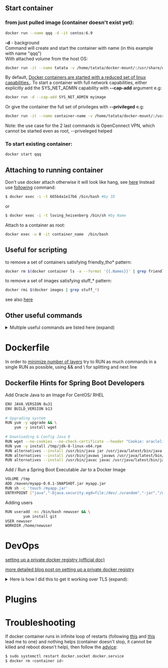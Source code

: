 ## Start container  
### from just pulled image (container doesn't exist yet):  

```sh
docker run --name qqq -d -it centos:6.9
```
__-d__ - background  
Command will create and start the container with name (in this example with name "qqq")  
With attached volume from the host OS:  
```sh
docker run -it --name tatata -v /home/tatata/docker-mount/:/usr/share/qqq centos:7
```
By default, [Docker containers are started with a reduced set of linux capabilities.](https://stackoverflow.com/questions/30547484/calling-openconnect-vpn-client-in-docker-container-shows-tunsetiff-failed-opera/48948987). To start a container with full network capabilities, either explicitly add the SYS_NET_ADMIN capability with __--cap-add__ argument e.g:  
```sh
docker run -d --cap-add SYS_NET_ADMIN myimage
```

Or give the container the full set of privileges with __--privileged__ e.g:  
```sh
docker run -it --name container-name -v /home/tatata/docker-mount/:/usr/share/qqq --privileged ubuntu-dev
```
Note: the use case for the 2 last commands is OpenConnect VPN, which cannot be started even as root, --priveleged helped

### To start existing container:  
```sh
docker start qqq
```

## Attaching to running container  
Don't use docker attach otherwise it will look like hang, see [here](https://stackoverflow.com/questions/35573698/why-does-docker-attach-hang)
Instead use [following](https://askubuntu.com/questions/505506/how-to-get-bash-or-ssh-into-a-running-container-in-background-mode) command:

```sh
$ docker exec -i -t 665b4a1e17b6 /bin/bash #by ID
```
or
```sh
$ docker exec -i -t loving_heisenberg /bin/sh #by Name
```

Attach to a container as root:  
```sh
docker exec -u 0 -it container_name  /bin/bash
```

## Useful for scripting

to remove a set of containers satisfying friendly_tho* pattern:  
```sh
docker rm $(docker container ls -a --format '{{.Names}}' | grep friendly_tho*)
```

to remove a set of images satisfying stuff_* pattern:  
```sh
docker rmi $(docker images | grep stuff_*)
```
see also [here](https://stackoverflow.com/questions/32490229/how-can-i-delete-docker-images-by-tag-preferably-with-wildcarding)

## Other useful commands

<details><summary>Multiple useful commands are listed here (expand)</summary><p>

List all Docker Images
 
```sh
docker images -a
```
List All Running Docker Containers

```sh
docker ps
```
List All Docker Containers

```sh
docker ps -a
```

Start a Docker Container

```sh
docker start <container name>
```

Stop a Docker Container

```sh
docker stop <container name>
```

Kill All Running Containers

```sh
docker kill $(docker ps -q)
```

View the logs of a Running Docker Container

```sh
docker logs <container name>
```

View details on the state, e.g. "OOMKilled" which is true if you exceed the container memory limits and Docker kills your app.

```sh
docker inspect $container_id
```
Start docker events (in the background) to see whats going on with a failing container.

```sh
docker events
```

OR in background (see details [here](https://serverfault.com/questions/596994/how-can-i-debug-a-docker-container-initialization))

```sh
docker events&
```

Delete All Stopped Docker Containers
Use -f option to nuke the running containers too.

```sh
docker rm $(docker ps -a -q)
```

Remove a Docker Image

```sh
docker rmi <image name>
```

Delete All Docker Images

```sh
docker rmi $(docker images -q)
```

Delete All Untagged (dangling) Docker Images

```sh
docker rmi $(docker images -q -f dangling=true)
```

Delete All Images

```sh
docker rmi $(docker images -q)
```

Remove Dangling Volumes

```sh
docker volume rm -f $(docker volume ls -f dangling=true -q)
```

SSH Into a Running Docker Container
Okay not technically SSH, but this will give you a bash shell in the container.

```sh
sudo docker exec -it <container name> bash
```

Use Docker Compose to Build Containers
Run from directory of your docker-compose.yml file.

```sh
docker-compose build
```

Use Docker Compose to Start a Group of Containers
Use this command from directory of your docker-compose.yml file.


```sh
docker-compose up -d
```
This will tell Docker to fetch the latest version of the container from the repo, and not use the local cache.


```sh
docker-compose up -d --force-recreate
```

This can be problematic if you’re doing CI builds with Jenkins and pushing Docker images to another host, or using for CI testing. I was deploying a Spring Boot Web Application from Jekins, and found the docker container was not getting refreshed with the latest Spring Boot artifact.

```sh
#stop docker containers, and rebuild
docker-compose stop -t 1
docker-compose rm -f
docker-compose pull
docker-compose build
docker-compose up -d
```

Follow the Logs of Running Docker Containers With Docker Compose

```sh
docker-compose logs -f
```

Save a Running Docker Container as an Image

```sh
docker commit <image name> <name for image>
```

Follow the logs of one container running under Docker Compose

```sh
docker-compose logs pump <name>
```

 </p>
 </details>


# Dockerfile
In order to [minimize number of layers](https://docs.docker.com/develop/develop-images/dockerfile_best-practices/#minimize-the-number-of-layers) try to RUN as much commands in a single RUN as possible, using && and \ for splitting and next line

## Dockerfile Hints for Spring Boot Developers
Add Oracle Java to an Image
For CentOS/ RHEL

```sh
ENV JAVA_VERSION 8u31
ENV BUILD_VERSION b13
 
# Upgrading system
RUN yum -y upgrade && \
    yum -y install wget
 
# Downloading & Config Java 8
RUN wget --no-cookies --no-check-certificate --header "Cookie: oraclelicense=accept-securebackup-cookie" "http://download.oracle.com/otn-pub/java/jdk/$JAVA_VERSION-$BUILD_VERSION/jdk-$JAVA_VERSION-linux-x64.rpm" -O /tmp/jdk-8-linux-x64.rpm
RUN yum -y install /tmp/jdk-8-linux-x64.rpm
RUN alternatives --install /usr/bin/java jar /usr/java/latest/bin/java 200000
RUN alternatives --install /usr/bin/javaws javaws /usr/java/latest/bin/javaws 200000
RUN alternatives --install /usr/bin/javac javac /usr/java/latest/bin/javac 200000
```

Add / Run a Spring Boot Executable Jar to a Docker Image


```sh
VOLUME /tmp
ADD /maven/myapp-0.0.1-SNAPSHOT.jar myapp.jar
RUN sh -c 'touch /myapp.jar'
ENTRYPOINT ["java","-Djava.security.egd=file:/dev/./urandom","-jar","/myapp.jar"]
```
Adding users

```sh
RUN useradd -ms /bin/bash newuser && \
        yum install git
USER newuser
WORKDIR /home/newuser
```
# DevOps
[setting up a private docker registry (official doc)](https://docs.docker.com/registry/deploying/#copy-an-image-from-docker-hub-to-your-registry)

[more detailed blog post on setting up a private docker registry](https://blog.sleeplessbeastie.eu/2018/04/16/how-to-setup-private-docker-registry/)


<details><summary>Here is how I did this to get it working over TLS (expand): </summary><p>


```sh
######################### Docker Registry ########################
#https://docs.docker.com/registry/insecure/
#https://docs.docker.com/registry/deploying/#get-a-certificate

# First creating a self-signed certificate
mkdir -p certs
openssl req \
  -newkey rsa:4096 -nodes -sha256 -keyout certs/domain.key \
  -x509 -days 365 -out certs/domain.crt
#in the prompt make sure to use the name myregistrydomain.com as a CN. IP-address may not work  
docker container stop registry

docker run -d --name registry   -v "$(pwd)"/certs:/certs   -e REGISTRY_HTTP_ADDR=0.0.0.0:443   -e REGISTRY_HTTP_TLS_CERTIFICATE=/certs/domain.crt   -e REGISTRY_HTTP_TLS_KEY=/certs/domain.key   -p 443:443   registry:2
docker logs --tail 50 --follow --timestamps registry

# Following command shows certficate info for the hostname/IP:  
openssl s_client -connect hostname/IP:PORT -showcerts


# makedir and copy certificate to client
# PS: don't change the hostname to IP - the certificate is generated for hostname. Instead add the hostname in /etc/hosts
sudo mkdir -p /etc/docker/certs.d/sc-cluster-05-02:443
sudo scp sc-cluster-05-02:/home/ztsadmin/certs/domain.crt /etc/docker/certs.d/sc-cluster-05-02:443/ca.crt

# push image to docker
docker tag image_name cluster-node-01:443/image_name:asdfqwer1234
docker push cluster-node-01:443/image_name:asdfqwer1234

# list images
curl --cacert /etc/docker/certs.d/cluster-node-01\:443/ca.crt -X GET https://cluster-node-01:443/v2/_catalog

curl --cacert /etc/docker/certs.d/cluster-node-01\:443/ca.crt -X GET https://cluster-node-01:443/v2/image_name/tags/list

# The gitpull-build-dockerpush can be scripted. For the build.sh and release.sh following article was useful: https://medium.com/travis-on-docker/how-to-version-your-docker-images-1d5c577ebf54
# Didn't use his image treeder/bump though. Used git current hash instead
# version=`git rev-parse --short HEAD`
# also not running git commands (pull, commit, push)
# he re-wrote the script in go https://github.com/treeder/dockers/tree/master/bump

# https://stackoverflow.com/questions/29802202/docker-registry-2-0-how-to-delete-unused-images
# https://medium.com/@mcvidanagama/cleanup-your-docker-registry-ef0527673e3a
sudo ls -al /var/lib/docker/volumes/7dae1eb510357ce0efb2219744b9115c1caac654affcb04340fbc938877eee0a/_data/docker/registry/v2/repositories/image_name/_layers/sha256
```

 </p>
 </details>
 
# Plugins
# Troubleshooting

If docker container runs in infinite loop of restarts (following [this](https://docs.docker.com/registry/insecure/) and [this](https://docs.docker.com/registry/deploying/#get-a-certificate) lead me to one) and nothing helps (container doesn't stop, it cannot be killed and reboot doesn't help), then follow the [advice](https://stackoverflow.com/questions/31365827/cannot-stop-or-restart-a-docker-container#comment88795495_48220556):
```sh
$ sudo systemctl restart docker.socket docker.service
$ docker rm <container id>
```
